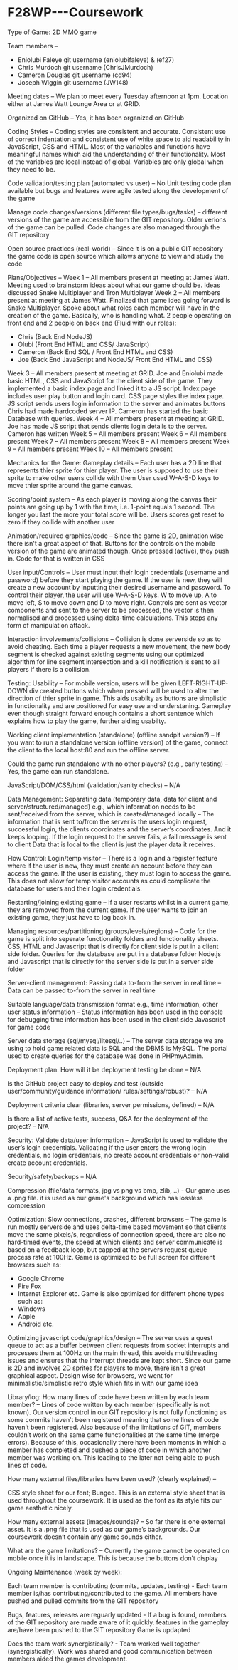 # F28WP---Coursework

Type of Game:
2D MMO game

Team members –
-	Eniolubi Faleye             git username (eniolubifaleye) & (ef27)
-	Chris Murdoch               git username (ChrisJMurdoch)
-	Cameron Douglas             git username (cd94)
-	Joseph Wiggin               git username (JW148)

Meeting dates –
We plan to meet every Tuesday afternoon at 1pm. Location either at James Watt Lounge Area or at GRID.

Organized on GitHub –
Yes, it has been organized on GitHub

Coding Styles –
Coding styles are consistent and accurate. Consistent use of correct indentation and consistent use of white space to aid readability in JavaScript, CSS and HTML.
Most of the variables and functions have meaningful names which aid the understanding of their functionality. Most of the variables are local instead of global. Variables are only global when they need to be.

Code validation/testing plan (automated vs user) –
No Unit testing code plan available but bugs and features were agile tested along the development of the game

Manage code changes/versions (different file types/bugs/tasks) –
different versions of the game are accessible from the GIT repository. Older verions of the game can be pulled.
Code changes are also managed through the GIT repository

Open source practices (real-world) –
Since it is on a public GIT repository the game code is open source which allows anyone to view and study the code

Plans/Objectives –
Week 1 – All members present at meeting at James Watt. Meeting used to brainstorm ideas about what our game should be. Ideas discussed Snake Multiplayer and Tron Multiplayer
Week 2 – All members present at meeting at James Watt. Finalized that game idea going forward is Snake Multiplayer. Spoke about what roles each member will have in the creation of the game. Basically, who is handling what.
2 people operating on front end and 2 people on back end (Fluid with our roles):
-	Chris (Back End 	NodeJS)
-	Olubi (Front End HTML and CSS/ JavaScript)
-	Cameron (Back End SQL / Front End HTML and CSS)
-	Joe (Back End JavaScript and NodeJS/ Front End HTML and CSS)

Week 3 – All members present at meeting at GRID. Joe and Eniolubi made basic HTML, CSS and JavaScript for the client side of the game. They implemented a basic index page and linked it to a JS script. Index page includes user play button and login card. CSS page styles the index page. JS script sends users login information to the server and animates buttons Chris had made hardcoded server IP. Cameron has started the basic Database with queries.
Week 4 – All members present at meeting at GRID. Joe has made JS script that sends clients login details to the server. Cameron has written
Week 5 – All members present
Week 6 – All members present
Week 7 – All members present
Week 8 – All members present
Week 9 – All members present
Week 10 – All members present

Mechanics for the Game:
Gameplay details –
Each user has a 2D line that represents thier sprite for thier player. The user is supposed to use their sprite to make other users collide with them
User used W-A-S-D keys to move thier sprite around the game canvas.

Scoring/point system –
As each player is moving along the canvas their points are going up by 1 with the time, i.e. 1-point equals 1 second.
The longer you last the more your total score will be.
Users scores get reset to zero if they collide with another user

Animation/required graphics/code –
Since the game is 2D, animation wise there isn't a great aspect of that. Buttons for the controls on the mobile version of the game are animated though.
Once pressed (active), they push in. Code for that is written in CSS

User input/Controls –
User must input their login credentials (username and password) before they start playing the game. If the user is new, they will create a new account by inputting their desired username and password.
To control their player, the user will use W-A-S-D keys. W to move up, A to move left, S to move down and D to move right.
Controls are sent as vector components and sent to the server to be processed, the vector is then normalised and processed using delta-time calculations.
This stops any form of manipulation attack.

Interaction involvements/collisions –
Collision is done serverside so as to avoid cheating.  Each time a player requests a new movement, the new body segment is checked against existing segments
using our optimized algorithm for line segment intersection and a  kill notification is sent to all players if there is a collision.

Testing:
Usability –
For mobile version, users will be given LEFT-RIGHT-UP-DOWN div created buttons which when pressed will be used to alter the direction of thier sprite in game. This aids usabilty as buttons are simplistic
in functionality and are positioned for easy use and understaning.
Gameplay even though straight forward enough contains a short sentence which explains how to play the game, further aiding usabilty.

Working client implementation (standalone) (offline sandpit version?) –
If you want to run a standalone version (offline version) of the game, connect the client to the local host:80 and run the offline server.

Could the game run standalone with no other players? (e.g., early testing) –
Yes, the game can run standalone.

JavaScript/DOM/CSS/html (validation/sanity checks) –
N/A

Data Management:
Separating data (temporary data, data for client and server/structured/managed) e.g., which information needs to be sent/received from the server, which is created/managed locally –
The information that is sent to/from the server is the users login request, successful login, the clients coordinates and the server’s coordinates. And it keeps looping.
If the login request to the server fails, a fail message is sent to client
Data that is local to the client is just the player data it receives.

Flow Control:
Login/temp visitor –
There is a login and a register feature where if the user is new, they must create an account before they can access the game. If the user is existing, they must login to access the game. This does not allow for temp visitor accounts as could complicate the database for users and their login credentials.

Restarting/joining existing game –
If a user restarts whilst in a current game, they are removed from the current game. If the user wants to join an existing game, they just have to log back in.

Managing resources/partitioning (groups/levels/regions) –
Code for the game is split into seperate functionality folders and functionality sheets. CSS, HTML and Javascript that is directly for client side is put in a client side folder.
Queries for the database are put in a database folder
Node.js and Javascript that is directly for the server side is put in a server side folder

Server-client management:
Passing data to-from the server in real time –
Data can be passed to-from the server in real time

Suitable language/data transmission format e.g., time information, other user status information –
Status information has been used in the console for debugging
time information has been used in the client side Javascript for game code 

Server data storage (sql/mysql/litesql/..) –
The server data storage we are using to hold game related data is SQL and the DBMS is MySQL. The portal used to create queries for the database was done in PHPmyAdmin.

Deployment plan:
How will it be deployment testing be done –
N/A

Is the GitHub project easy to deploy and test (outside user/community/guidance information/ rules/settings/robust)? –
N/A

Deployment criteria clear (libraries, server permissions, defined) –
N/A

Is there a list of active tests, success, Q&A for the deployment of the project? –
N/A

Security:
Validate data/user information –
JavaScript is used to validate the user’s login credentials. Validating if the user enters the wrong login credentials, no login credentials, no create account credentials or non-valid create account credentials.

Security/safety/backups –
N/A

Compression (file/data formats, jpg vs png vs bmp, zlib, ..) - 
Our game uses a .png file. it is used as our game's background which has lossless compression


Optimization:
Slow connections, crashes, different browsers –
The game is run mostly serverside and uses delta-time based movement so that clients move the same pixels/s, regardless of connection speed, there are also no
hard-timed events, the speed at which clients and server communicate is based on a feedback loop, but capped at the servers request queue process rate at 100Hz.
Game is optimized to be full screen for different browsers such as:
-	Google Chrome
-	Fire Fox
-	Internet Explorer etc.
Game is also optimized for different phone types such as:
-	Windows
-	Apple
-	Android etc.

Optimizing javascript code/graphics/design –
The server uses a quest queue to act as a buffer between client requests from socket interrupts and processes them at 100Hz on the main thread, this avoids
multithreading issues and ensures that the interrupt threads are kept short.
Since our game is 2D and involves 2D sprites for players to move, there isn’t a great graphical aspect.
Design wise for browsers, we went for minimalistic/simplistic retro style which fits in with our game idea

Library/log:
How many lines of code have been written by each team member? –
Lines of code written by each member (specifically is not known). Our version control in our GIT repository is not fully functioning as some commits haven’t been registered meaning that some lines of code haven’t been registered.
Also because of the limitations of GIT, members couldn’t work on the same game functionalities at the same time (merge errors). Because of this, occasionally there have been moments in which a member has completed and pushed a piece of code in which another member was working on. This leading to the later not being able to push lines of code.

How many external files/libraries have been used? (clearly explained) –
<link href="https://fonts.googleapis.com/css?family=Bungee&display=swap" rel="stylesheet">
CSS style sheet for our font; Bungee. This is an external style sheet that is used throughout the coursework. It is used as the font as its style fits our game aesthetic nicely.

How many external assets (images/sounds)? –
So far there is one external asset. It is a .png file that is used as our game’s backgrounds. Our coursework doesn’t contain any game sounds either.

What are the game limitations? –
Currently the game cannot be operated on mobile once it is in landscape. This is because the buttons don’t display


Ongoing Maintenance (week by week):

Each team member is contributing (commits, updates, testing) - 
Each team member is/has contributing/contributed to the game. All members have pushed and pulled commits from the GIT repository

Bugs, features, releases are reguarly updated - 
If a bug is found, members of the GIT repository are made aware of it quickly.
features in the gameplay are/have been pushed to the GIT repository
Game is updapted

Does the team work synergistically? - 
Team worked well together (synergistically). Work was shared and good communication between members aided the games development.
 
